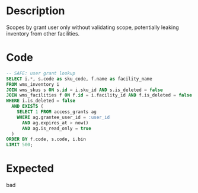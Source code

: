 # Description

Scopes by grant user only without validating scope, potentially leaking inventory from other facilities.

# Code

```sql
-- SAFE: user grant lookup
SELECT i.*, s.code as sku_code, f.name as facility_name
FROM wms_inventory i
JOIN wms_skus s ON s.id = i.sku_id AND s.is_deleted = false
JOIN wms_facilities f ON f.id = i.facility_id AND f.is_deleted = false
WHERE i.is_deleted = false
  AND EXISTS (
    SELECT 1 FROM access_grants ag
    WHERE ag.grantee_user_id = :user_id
      AND ag.expires_at > now()
      AND ag.is_read_only = true
  )
ORDER BY f.code, s.code, i.bin
LIMIT 500;
```

# Expected

bad